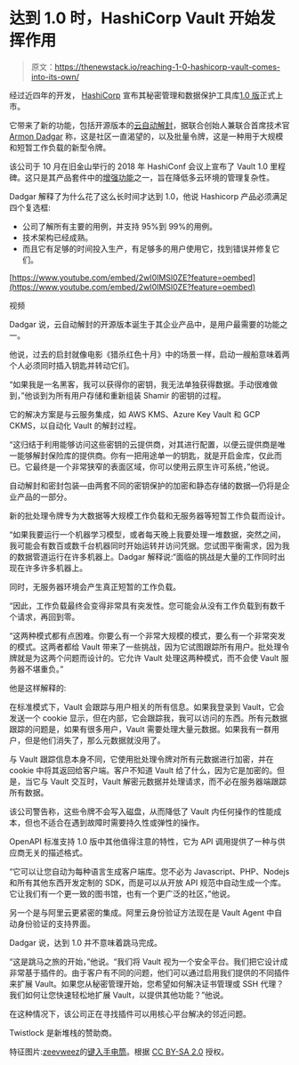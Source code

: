 # 达到 1.0 时，HashiCorp Vault 开始发挥作用

> 原文：<https://thenewstack.io/reaching-1-0-hashicorp-vault-comes-into-its-own/>

经过近四年的开发， [HashiCorp](https://www.hashicorp.com/) 宣布其秘密管理和数据保护工具库[1.0 版](https://github.com/hashicorp/vault/blob/master/CHANGELOG.md)正式上市。

它带来了新的功能，包括开源版本的[云自动解封](https://www.vaultproject.io/docs/concepts/seal.html)，据联合创始人兼联合首席技术官 [Armon Dadgar](https://github.com/armon) 称，这是社区一直渴望的，以及批量令牌，这是一种用于大规模和短暂工作负载的新型令牌。

该公司于 10 月在旧金山举行的 2018 年 HashiConf 会议上宣布了 Vault 1.0 里程碑。这只是其产品套件中的[增强功能](https://thenewstack.io/hashicorp-aims-to-lighten-management-of-the-multicloud/)之一，旨在降低多云环境的管理复杂性。

Dadgar 解释了为什么花了这么长时间才达到 1.0，他说 Hashicorp 产品必须满足四个复选框:

*   公司了解所有主要的用例，并支持 95%到 99%的用例。
*   技术架构已经成熟。
*   而且它有足够的时间投入生产，有足够多的用户使用它，找到错误并修复它们。

[https://www.youtube.com/embed/2wI0IMSl0ZE?feature=oembed](https://www.youtube.com/embed/2wI0IMSl0ZE?feature=oembed)

视频

Dadgar 说，云自动解封的开源版本诞生于其企业产品中，是用户最需要的功能之一。

他说，过去的启封就像电影《猎杀红色十月》中的场景一样，启动一艘船意味着两个人必须同时插入钥匙并转动它们。

“如果我是一名黑客，我可以获得你的密钥，我无法单独获得数据。手动很难做到，”他谈到为所有用户存储和重新组装 Shamir 的密钥的过程。

它的解决方案是与云服务集成，如 AWS KMS、Azure Key Vault 和 GCP CKMS，以自动化 Vault 的解封过程。

“这归结于利用能够访问这些密钥的云提供商，对其进行配置，以便云提供商是唯一能够解封保险库的提供商。你有一把用途单一的钥匙，就是开启金库，仅此而已。它最终是一个非常狭窄的表面区域，你可以使用云原生许可系统，”他说。

自动解封和密封包装—由两套不同的密钥保护的加密和静态存储的数据—仍将是企业产品的一部分。

新的批处理令牌专为大数据等大规模工作负载和无服务器等短暂工作负载而设计。

“如果我要运行一个机器学习模型，或者每天晚上我要处理一堆数据，突然之间，我可能会有数百或数千台机器同时开始运转并访问凭据。您试图平衡需求，因为我的数据管道运行在许多机器上。Dadgar 解释说:“面临的挑战是大量的工作同时出现在许多许多机器上。

同时，无服务器环境会产生真正短暂的工作负载。

“因此，工作负载最终会变得非常具有突发性。您可能会从没有工作负载到有数千个请求，再回到零。

“这两种模式都有点困难。你要么有一个非常大规模的模式，要么有一个非常突发的模式。这两者都给 Vault 带来了一些挑战，因为它试图跟踪所有用户。批处理令牌就是为这两个问题而设计的。它允许 Vault 处理这两种模式，而不会使 Vault 服务器不堪重负。”

他是这样解释的:

在标准模式下，Vault 会跟踪与用户相关的所有信息。如果我登录到 Vault，它会发送一个 cookie 显示，但在内部，它会跟踪我，我可以访问的东西。所有元数据跟踪的问题是，如果有很多用户，Vault 需要处理大量元数据。如果我有一群用户，但是他们消失了，那么元数据就没用了。

与 Vault 跟踪信息本身不同，它使用批处理令牌对所有元数据进行加密，并在 cookie 中将其返回给客户端。客户不知道 Vault 给了什么，因为它是加密的。但是，当它与 Vault 交互时，Vault 解密元数据并处理请求，而不必在服务器端跟踪所有数据。

该公司警告称，这些令牌不会写入磁盘，从而降低了 Vault 内任何操作的性能成本，但也不适合在遇到故障时需要持久性或弹性的操作。

OpenAPI 标准支持 1.0 版中其他值得注意的特性，它为 API 调用提供了一种与供应商无关的描述格式。

“它可以让您自动为每种语言生成客户端库。您不必为 Javascript、PHP、Nodejs 和所有其他东西开发定制的 SDK，而是可以从开放 API 规范中自动生成一个库。它让我们有一个更一致的图书馆，也有一个更广泛的社区，”他说。

另一个是与阿里云更紧密的集成。阿里云身份验证方法现在是 Vault Agent 中自动身份验证的支持界面。

Dadgar 说，达到 1.0 并不意味着跳马完成。

“这是跳马之旅的开始，”他说。“我们将 Vault 视为一个安全平台。我们把它设计成非常基于插件的。由于客户有不同的问题，他们可以通过启用我们提供的不同插件来扩展 Vault。如果您从秘密管理开始，您希望如何解决证书管理或 SSH 代理？我们如何让您快速轻松地扩展 Vault，以提供其他功能？”他说。

在这种情况下，该公司正在寻找插件可以用核心平台解决的邻近问题。

Twistlock 是新堆栈的赞助商。

特征图片:[zeevweez](https://www.flickr.com/photos/zeevveez/)的[键入手电筒](https://www.flickr.com/photos/zeevveez/6089266689/in/photolist-ah65QH-a16qMn-mWtbXX-Nz7HE-53wBsY-2tfR44-91z4qu-53snpD-4VgjA1-e46Ube-7XPUmY-n9So12-6bhYKg-nYPhwv-dEDK6N-7JsFTQ-4keYNu-4mgwu5-g4x4e-a61r1g-pDfgN-pDh2i-kmcuS-6bn9MQ-dgMDn8-ipy2Ch-4cQmrw-a7npZp-7jTUVo-9V4hwF-d69Nk1-5k9rRK-4uVemC-91Hkk2-pDea1-7XPVnG-4qgHa7-onRjDW-adPKPd-oysvPj-Y8ZztA-oNVj9J-7fwWB6-Jzpu78-6gRie4-BN2AG-pGYcpS-8SoPRt-8GzJUt-8FWMM8)。根据 [CC BY-SA 2.0](https://creativecommons.org/licenses/by/2.0/) 授权。

<svg xmlns:xlink="http://www.w3.org/1999/xlink" viewBox="0 0 68 31" version="1.1"><title>Group</title> <desc>Created with Sketch.</desc></svg>